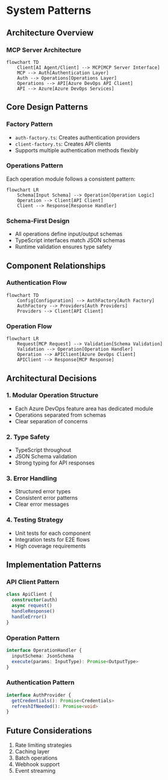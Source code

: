 # System Patterns

## Architecture Overview

### MCP Server Architecture
```mermaid
flowchart TD
    Client[AI Agent/Client] --> MCP[MCP Server Interface]
    MCP --> Auth[Authentication Layer]
    Auth --> Operations[Operations Layer]
    Operations --> API[Azure DevOps API Client]
    API --> Azure[Azure DevOps Services]
```

## Core Design Patterns

### Factory Pattern
- `auth-factory.ts`: Creates authentication providers
- `client-factory.ts`: Creates API clients
- Supports multiple authentication methods flexibly

### Operations Pattern
Each operation module follows a consistent pattern:
```mermaid
flowchart LR
    Schema[Input Schema] --> Operation[Operation Logic]
    Operation --> Client[API Client]
    Client --> Response[Response Handler]
```

### Schema-First Design
- All operations define input/output schemas
- TypeScript interfaces match JSON schemas
- Runtime validation ensures type safety

## Component Relationships

### Authentication Flow
```mermaid
flowchart TD
    Config[Configuration] --> AuthFactory[Auth Factory]
    AuthFactory --> Providers[Auth Providers]
    Providers --> Client[API Client]
```

### Operation Flow
```mermaid
flowchart LR
    Request[MCP Request] --> Validation[Schema Validation]
    Validation --> Operation[Operation Handler]
    Operation --> APIClient[Azure DevOps Client]
    APIClient --> Response[MCP Response]
```

## Architectural Decisions

### 1. Modular Operation Structure
- Each Azure DevOps feature area has dedicated module
- Operations separated from schemas
- Clear separation of concerns

### 2. Type Safety
- TypeScript throughout
- JSON Schema validation
- Strong typing for API responses

### 3. Error Handling
- Structured error types
- Consistent error patterns
- Clear error messages

### 4. Testing Strategy
- Unit tests for each component
- Integration tests for E2E flows
- High coverage requirements

## Implementation Patterns

### API Client Pattern
```typescript
class ApiClient {
  constructor(auth)
  async request()
  handleResponse()
  handleError()
}
```

### Operation Pattern
```typescript
interface OperationHandler {
  inputSchema: JsonSchema
  execute(params: InputType): Promise<OutputType>
}
```

### Authentication Pattern
```typescript
interface AuthProvider {
  getCredentials(): Promise<Credentials>
  refreshIfNeeded(): Promise<void>
}
```

## Future Considerations
1. Rate limiting strategies
2. Caching layer
3. Batch operations
4. Webhook support
5. Event streaming
